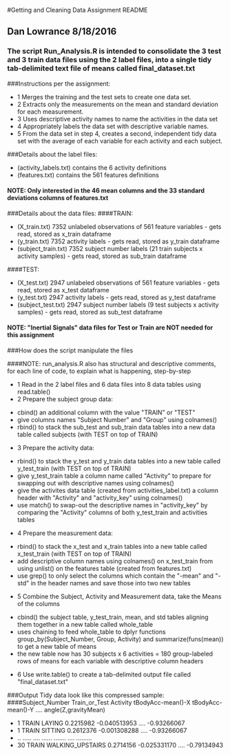 #Getting and Cleaning Data Assignment README
## Dan Lowrance 8/18/2016
### The script Run_Analysis.R is intended to consolidate the 3 test and 3 train data files using the 2 label files, into a single tidy tab-delimited text file of means called final_dataset.txt

###Instructions per the assignment:
* 1 Merges the training and the test sets to create one data set.
* 2 Extracts only the measurements on the mean and standard deviation for each measurement.
* 3 Uses descriptive activity names to name the activities in the data set
* 4 Appropriately labels the data set with descriptive variable names.
* 5 From the data set in step 4, creates a second, independent tidy data set with the average of each variable for each activity and each subject.

###Details about the label files:
* (activity_labels.txt) contains the 6 activity definitions 
* (features.txt) contains the 561 features definitions

#### NOTE: Only interested in the 46 mean columns and the 33 standard deviations columns of features.txt

###Details about the data files:
####TRAIN:
* (X_train.txt) 7352 unlabeled observations of 561 feature variables - gets read, stored as x_train dataframe
* (y_train.txt) 7352 activity labels  - gets read, stored as y_train dataframe
* (subject_train.txt) 7352 subject number labels (21 train subjects x activity samples)  - gets read, stored as sub_train dataframe

####TEST:
* (X_test.txt) 2947 unlabeled observations of 561 feature variables - gets read, stored as x_test dataframe
* (y_test.txt) 2947 activity labels - gets read, stored as y_test dataframe
* (subject_test.txt) 2947 subject number labels (9 test subjects x activity samples) - gets read, stored as sub_test dataframe

#### NOTE: "Inertial Signals" data files for Test or Train are NOT needed for this assignment

###How does the script manipulate the files

####NOTE: run_analysis.R also has structural and descriptive comments, for each line of code, to explain what is happening, step-by-step 
* 1 Read in the 2 label files and 6 data files into 8 data tables using read.table()
* 2 Prepare the subject group data:
 - cbind() an additional column with the value "TRAIN" or "TEST"
 - give columns names "Subject Number" and "Group" using colnames()
 - rbind() to stack the sub_test and sub_train data tables into a new data table called subjects (with TEST on top of TRAIN)
* 3 Prepare the activity data:
 - rbind() to stack the y_test and y_train data tables into a new table called y_test_train (with TEST on top of TRAIN)
 - give y_test_train table a column name called "Activity" to prepare for swapping out with descriptive names using colnames()
 - give the activites data table (created from activities_label.txt) a column header with "Activity" and "activity_key" using colnames()
 - use match() to swap-out the descriptive names in "activity_key" by comparing the "Activity" columns of both y_test_train and activities tables
* 4 Prepare the measurement data:
 - rbind() to stack the x_test and x_train tables into a new table called x_test_train (with TEST on top of TRAIN)
 - add descriptive column names using colnames() on x_test_train from using unlist() on the features table (created from features.txt)
 - use grep() to only select the columns which contain the "-mean" and "-std" in the header names and save those into two new tables
* 5 Combine the Subject, Activity and Measurement data, take the Means of the columns
 - cbind() the subject table, y_test_train, mean, and std tables aligning them together in a new table called whole_table
 - uses chaining to feed whole_table to dplyr functions group_by(Subject_Number, Group, Activity) and summarize(funs(mean)) to get a new table of means
  - the new table now has 30 subjects x 6 activities = 180 group-labeled rows of means for each variable with descriptive column headers
* 6 Use write.table() to create a tab-delimited output file called "final_dataset.txt"

###Output Tidy data look like this compressed sample: 
####Subject_Number Train_or_Test Activity  tBodyAcc-mean()-X tBodyAcc-mean()-Y    ....  angle(Z,gravityMean)
* 1               TRAIN       LAYING      0.2215982         -0.040513953      ....    -0.93266067
* 1               TRAIN       SITTING     0.2612376         -0.001308288      ....    -0.93266067
* ..              .....        ....        ......             .......         ....     .........
* 30              TRAIN  WALKING_UPSTAIRS 0.2714156         -0.025331170      ....    -0.79134943

